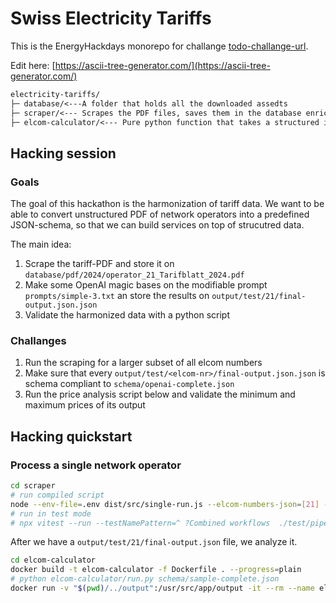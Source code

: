 # Swiss Electricity Tariffs 

This is the EnergyHackdays monorepo for challange [todo-challange-url](todo-challange-url).

Edit here: [https://ascii-tree-generator.com/](https://ascii-tree-generator.com/)
````txt
electricity-tariffs/
├─ database/<---A folder that holds all the downloaded assedts
├─ scraper/<--- Scrapes the PDF files, saves them in the database enriched by OpenAI knowledge.
├─ elcom-calculator/<--- Pure python function that takes a structured input and returns one.
````

## Hacking session

### Goals

The goal of this hackathon is the harmonization of tariff data. We want to be able to convert unstructured PDF of
network operators into a predefined JSON-schema, so that we can build services on top of strucutred data.

The main idea:
1. Scrape the tariff-PDF and store it on ``database/pdf/2024/operator_21_Tarifblatt_2024.pdf``
2. Make some OpenAI magic bases on the modifiable prompt `prompts/simple-3.txt` an store the results on ``output/test/21/final-output.json.json``
3. Validate the harmonized data with a python script

### Challanges

1. Run the scraping for a larger subset of all elcom numbers
1. Make sure that every ``output/test/<elcom-nr>/final-output.json.json`` is schema compliant to `schema/openai-complete.json`
2. Run the price analysis script below and validate the minimum and maximum prices of its output

## Hacking quickstart

### Process a single network operator
````bash
cd scraper
# run compiled script
node --env-file=.env dist/src/single-run.js --elcom-numbers-json=[21] --prompt-file-name=simple-3.txt --output-file-name=final-output.json
# run in test mode
# npx vitest --run --testNamePattern=^ ?Combined workflows  ./test/pipeline.test.ts
````
After we have a ``output/test/21/final-output.json`` file, we analyze it.

````bash
cd elcom-calculator
docker build -t elcom-calculator -f Dockerfile . --progress=plain
# python elcom-calculator/run.py schema/sample-complete.json 
docker run -v "$(pwd)/../output":/usr/src/app/output -it --rm --name elcom-calculator elcom-calculator python3 run.py --input ./output/test/21/final-output.json --output ./output/analysis_21.json
````


